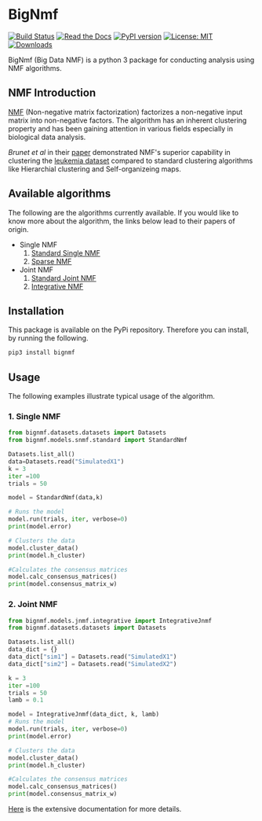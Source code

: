 # BigNmf
[![Build Status](https://travis-ci.org/thenmf/bignmf.svg?branch=master)](https://travis-ci.org/thenmf/bignmf)
[![Read the Docs](https://readthedocs.org/projects/bignmf/badge/?version=latest)](https://bignmf.readthedocs.io/en/latest/?badge=latest)
[![PyPI version](https://badge.fury.io/py/bignmf.svg)](https://badge.fury.io/py/bignmf)
[![License: MIT](https://img.shields.io/badge/License-MIT-yellow.svg)](https://opensource.org/licenses/MIT)
[![Downloads](https://pepy.tech/badge/bignmf)](https://pepy.tech/project/bignmf)

BigNmf (Big Data NMF) is a python 3 package for conducting analysis using NMF algorithms.

## NMF Introduction 
[NMF](https://en.wikipedia.org/wiki/Non-negative_matrix_factorization)   (Non-negative matrix factorization) factorizes a non-negative input matrix into non-negative factors. The algorithm has an inherent clustering property and has been gaining attention in various fields especially in biological data analysis. 

_Brunet et al_ in their [paper](http://www.pnas.org/content/101/12/4164) demonstrated NMF's superior capability in clustering the [leukemia dataset](https://www.kaggle.com/crawford/gene-expression) compared to standard clustering algorithms like Hierarchial clustering and Self-organizeing maps.

## Available algorithms
The following are the algorithms currently available. If you would like to know more about the algorithm, the links below lead to their papers of origin.
* Single NMF
    1. [Standard Single NMF](https://www.nature.com/articles/44565)
    1. [Sparse NMF](https://www.merl.com/publications/docs/TR2015-023.pdf)
* Joint NMF
    1. [Standard Joint NMF](https://www.ncbi.nlm.nih.gov/pubmed/25411328)
    2. [Integrative NMF](https://journals.plos.org/plosone/article?id=10.1371/journal.pone.0176278)

## Installation

This package is available on the PyPi repository. Therefore you can install, by running the following.

```bash
pip3 install bignmf
```

## Usage
The following examples illustrate typical usage of the algorithm.

### 1. Single NMF

```python
from bignmf.datasets.datasets import Datasets
from bignmf.models.snmf.standard import StandardNmf

Datasets.list_all()
data=Datasets.read("SimulatedX1")
k = 3
iter =100
trials = 50

model = StandardNmf(data,k)

# Runs the model
model.run(trials, iter, verbose=0)
print(model.error)

# Clusters the data
model.cluster_data()
print(model.h_cluster)

#Calculates the consensus matrices
model.calc_consensus_matrices() 
print(model.consensus_matrix_w)
```

### 2. Joint NMF

```python
from bignmf.models.jnmf.integrative import IntegrativeJnmf
from bignmf.datasets.datasets import Datasets

Datasets.list_all()
data_dict = {}
data_dict["sim1"] = Datasets.read("SimulatedX1")
data_dict["sim2"] = Datasets.read("SimulatedX2")

k = 3
iter =100
trials = 50
lamb = 0.1

model = IntegrativeJnmf(data_dict, k, lamb)
# Runs the model
model.run(trials, iter, verbose=0)
print(model.error)

# Clusters the data
model.cluster_data()
print(model.h_cluster)

#Calculates the consensus matrices
model.calc_consensus_matrices() 
print(model.consensus_matrix_w)
```

[Here](https://bignmf.readthedocs.io/en/latest/) is the extensive documentation for more details.
